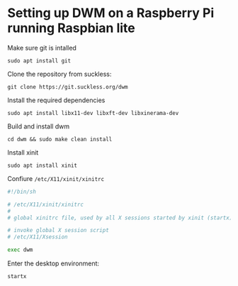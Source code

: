 # Setting up DWM on a Raspberry Pi running Raspbian lite

Make sure git is intalled

```
sudo apt install git
```

Clone the repository from suckless:

```
git clone https://git.suckless.org/dwm
```

Install the required dependencies

```
sudo apt install libx11-dev libxft-dev libxinerama-dev
```

Build and install dwm

```
cd dwm && sudo make clean install
```

Install xinit

```
sudo apt install xinit
```

Confiure `/etc/X11/xinit/xinitrc`

```sh
#!/bin/sh

# /etc/X11/xinit/xinitrc
#
# global xinitrc file, used by all X sessions started by xinit (startx)

# invoke global X session script
# /etc/X11/Xsession

exec dwm
```

Enter the desktop environment:

```
startx
```
